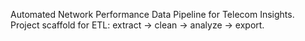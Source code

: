 Automated Network Performance Data Pipeline for Telecom Insights.
Project scaffold for ETL: extract → clean → analyze → export.
